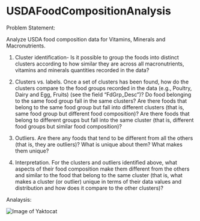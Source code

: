 # USDAFoodCompositionAnalysis

 
Problem Statement:

Analyze USDA food composition data for Vitamins, Minerals and Macronutrients.

1. Cluster identification- Is it possible to group the foods into distinct clusters according to how similar they are across all macronutrients, vitamins and minerals quantities recorded in the data?


2. Clusters vs. labels. Once a set of clusters has been found, how do the clusters compare to the food groups recorded in the data (e.g., Poultry, Dairy and Egg, Fruits) (see the field “FdGrp_Desc”)?
Do food belonging to the same food group fall in the same clusters?
Are there foods that belong to the same food group but fall into different clusters (that is, same food group but different food composition)?
Are there foods that belong to different groups but fall into the same cluster (that is, different food groups but similar food composition)?

3. Outliers. Are there any foods that tend to be different from all the others (that is, they are outliers)? What is unique about them? What makes them unique?


4. Interpretation. For the clusters and outliers identified above, what aspects of their food composition make them different from the others and similar to the food that belong to the same cluster (that is, what makes a cluster (or outlier) unique in terms of their data values and distribution and how does it compare to the other clusters)?





Analaysis:



![Image of Yaktocat](https://github.com/sunidhit/USDAFoodCompositionAnalysis/tree/master/images/visualization-101.png)

